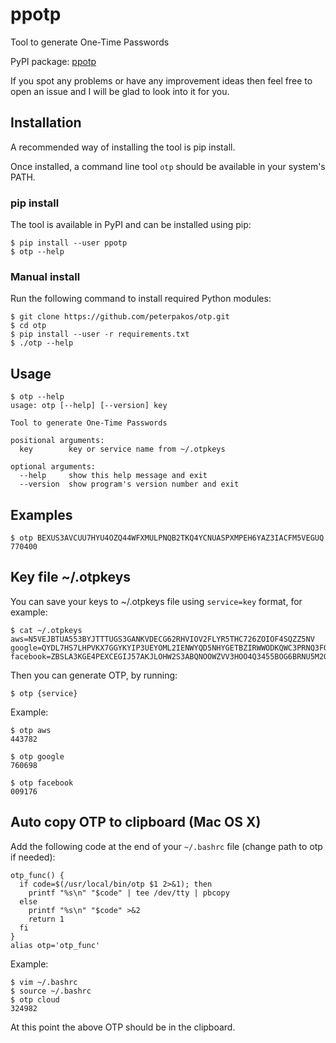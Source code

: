 # ppotp
Tool to generate One-Time Passwords

PyPI package: [ppotp](https://pypi.python.org/pypi/ppotp)

If you spot any problems or have any improvement ideas then feel free to open
an issue and I will be glad to look into it for you.

## Installation
A recommended way of installing the tool is pip install.

Once installed, a command line tool `otp` should be available in your system's PATH.

### pip install
The tool is available in PyPI and can be installed using pip:
```
$ pip install --user ppotp
$ otp --help
```

### Manual install
Run the following command to install required Python modules:
```
$ git clone https://github.com/peterpakos/otp.git
$ cd otp
$ pip install --user -r requirements.txt
$ ./otp --help
```

## Usage
```
$ otp --help
usage: otp [--help] [--version] key

Tool to generate One-Time Passwords

positional arguments:
  key        key or service name from ~/.otpkeys

optional arguments:
  --help     show this help message and exit
  --version  show program's version number and exit
```

## Examples
```
$ otp BEXUS3AVCUU7HYU4OZQ44WFXMULPNQB2TKQ4YCNUASPXMPEH6YAZ3IACFM5VEGUQ
770400
```

## Key file ~/.otpkeys
You can save your keys to ~/.otpkeys file using `service=key` format, for
example:
```
$ cat ~/.otpkeys
aws=N5VEJBTUA553BYJTTTUGS3GANKVDECG62RHVIOV2FLYR5THC726ZOIOF4SQZZ5NV
google=QYDL7HS7LHPVKX7GGYKYIP3UEYOML2IENWYQD5NHYGETBZIRWWODKQWC3PRNQ3FO
facebook=ZBSLA3KGE4PEXCEGIJ57AKJLOHW2S3ABQNOOWZVV3HOO4Q3455BOG6BRNU5M2QK4
```

Then you can generate OTP, by running:
```
$ otp {service}
```

Example:
```
$ otp aws
443782

$ otp google
760698

$ otp facebook
009176
```

## Auto copy OTP to clipboard (Mac OS X)
Add the following code at the end of your `~/.bashrc` file (change path to otp if needed):
```
otp_func() {
  if code=$(/usr/local/bin/otp $1 2>&1); then
    printf "%s\n" "$code" | tee /dev/tty | pbcopy
  else
    printf "%s\n" "$code" >&2
    return 1
  fi
}
alias otp='otp_func'
```

Example:
```
$ vim ~/.bashrc
$ source ~/.bashrc
$ otp cloud
324982
```
At this point the above OTP should be in the clipboard.
